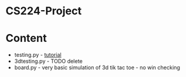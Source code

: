 # CS224-Project

# Content
* testing.py - [tutorial](https://www.youtube.com/watch?v=ujOTNg17LjI&list=PLQVvvaa0QuDdLkP8MrOXLe_rKuf6r80KO)
*  3dtesting.py - TODO delete
* board.py - very basic simulation of 3d tik tac toe - no win checking

